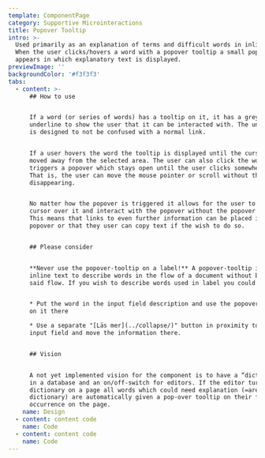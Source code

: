 ```yaml
---
template: ComponentPage
category: Supportive Microinteractions
title: Popover Tooltip
intro: >-
  Used primarily as an explanation of terms and difficult words in inline text.
  When the user clicks/hovers a word with a popover tooltip a small popover
  appears in which explanatory text is displayed.
previewImage: ''
backgroundColor: '#f3f3f3'
tabs:
  - content: >-
      ## How to use


      If a word (or series of words) has a tooltip on it, it has a grey dotted
      underline to show the user that it can be interacted with. The underline
      is designed to not be confused with a normal link.


      If a user hovers the word the tooltip is displayed until the cursor is
      moved away from the selected area. The user can also click the word which
      triggers a popover which stays open until the user clicks somewhere else.
      That is, the user can move the mouse pointer or scroll without the popover
      disappearing.


      No matter how the popover is triggered it allows for the user to move the
      cursor over it and interact with the popover without the popover closing.
      This means that links to even further information can be placed in the
      popover or that they user can copy text if the wish to do so.


      ## Please consider


      **Never use the popover-tooltip on a label!** A popover-tooltip is used on
      inline text to describe words in the flow of a document without breaking
      said flow. If you wish to describe words used in label you could either


      * Put the word in the input field description and use the popover-tooltip
      on it there

      * Use a separate "[Läs mer](../collapse/)" button in proximity to the
      input field and move the information there.


      ## Vision


      A not yet implemented vision for the component is to have a “dictionary”
      in a database and an on/off-switch for editors. If the editor turns on the
      dictionary on a page all words which could need explanation (=are in the
      dictionary) are automatically given a pop-over tooltip on their first
      occurrence on the page.
    name: Design
  - content: content code
    name: Code
  - content: content code
    name: Code
---
```


